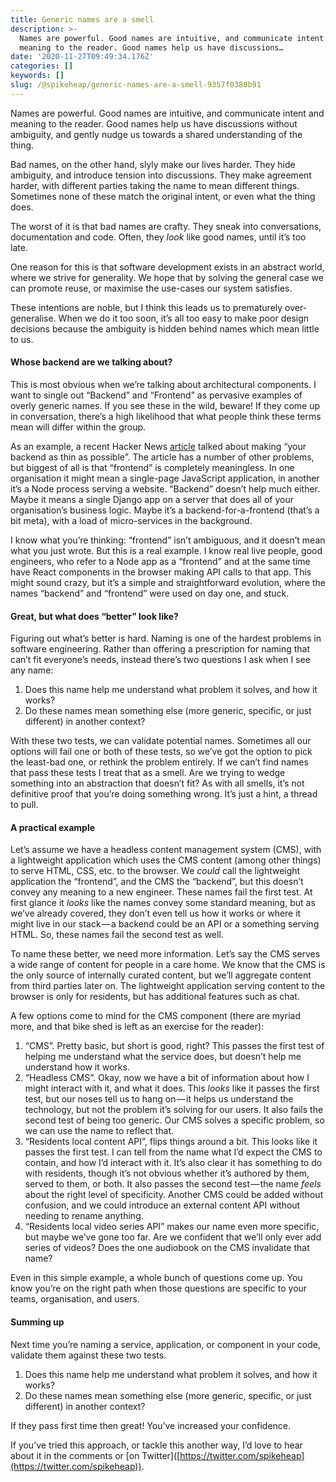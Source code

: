 ```yaml
---
title: Generic names are a smell
description: >-
  Names are powerful. Good names are intuitive, and communicate intent and
  meaning to the reader. Good names help us have discussions…
date: '2020-11-27T09:49:34.176Z'
categories: []
keywords: []
slug: /@spikeheap/generic-names-are-a-smell-9357f0380b91
---
```


Names are powerful. Good names are intuitive, and communicate intent and meaning to the reader. Good names help us have discussions without ambiguity, and gently nudge us towards a shared understanding of the thing.

Bad names, on the other hand, slyly make our lives harder. They hide ambiguity, and introduce tension into discussions. They make agreement harder, with different parties taking the name to mean different things. Sometimes none of these match the original intent, or even what the thing does.

The worst of it is that bad names are crafty. They sneak into conversations, documentation and code. Often, they _look_ like good names, until it’s too late.

One reason for this is that software development exists in an abstract world, where we strive for generality. We hope that by solving the general case we can promote reuse, or maximise the use-cases our system satisfies.

These intentions are noble, but I think this leads us to prematurely over-generalise. When we do it too soon, it’s all too easy to make poor design decisions because the ambiguity is hidden behind names which mean little to us.

#### Whose backend are we talking about?

This is most obvious when we’re talking about architectural components. I want to single out “Backend” and “Frontend” as pervasive examples of overly generic names. If you see these in the wild, beware! If they come up in conversation, there’s a high likelihood that what people think these terms mean will differ within the group.

As an example, a recent Hacker News [article](https://kartick.substack.com/p/make-your-backend-layer-as-thin-as) talked about making “your backend as thin as possible”. The article has a number of other problems, but biggest of all is that “frontend” is completely meaningless. In one organisation it might mean a single-page JavaScript application, in another it’s a Node process serving a website. “Backend” doesn’t help much either. Maybe it means a single Django app on a server that does all of your organisation’s business logic. Maybe it’s a backend-for-a-frontend (that’s a bit meta), with a load of micro-services in the background.

I know what you’re thinking: “frontend” isn’t ambiguous, and it doesn’t mean what you just wrote. But this is a real example. I know real live people, good engineers, who refer to a Node app as a “frontend” and at the same time have React components in the browser making API calls to that app. This might sound crazy, but it’s a simple and straightforward evolution, where the names “backend” and “frontend” were used on day one, and stuck.

#### Great, but what does “better” look like?

Figuring out what’s better is hard. Naming is one of the hardest problems in software engineering. Rather than offering a prescription for naming that can’t fit everyone’s needs, instead there’s two questions I ask when I see any name:

1.  Does this name help me understand what problem it solves, and how it works?
2.  Do these names mean something else (more generic, specific, or just different) in another context?

With these two tests, we can validate potential names. Sometimes all our options will fail one or both of these tests, so we’ve got the option to pick the least-bad one, or rethink the problem entirely. If we can’t find names that pass these tests I treat that as a smell. Are we trying to wedge something into an abstraction that doesn’t fit? As with all smells, it’s not definitive proof that you’re doing something wrong. It’s just a hint, a thread to pull.

#### A practical example

Let’s assume we have a headless content management system (CMS), with a lightweight application which uses the CMS content (among other things) to serve HTML, CSS, etc. to the browser. We _could_ call the lightweight application the “frontend”, and the CMS the “backend”, but this doesn’t convey any meaning to a new engineer. These names fail the first test. At first glance it _looks_ like the names convey some standard meaning, but as we’ve already covered, they don’t even tell us how it works or where it might live in our stack — a backend could be an API or a something serving HTML. So, these names fail the second test as well.

To name these better, we need more information. Let’s say the CMS serves a wide range of content for people in a care home. We know that the CMS is the only source of internally curated content, but we’ll aggregate content from third parties later on. The lightweight application serving content to the browser is only for residents, but has additional features such as chat.

A few options come to mind for the CMS component (there are myriad more, and that bike shed is left as an exercise for the reader):

1.  “CMS”. Pretty basic, but short is good, right? This passes the first test of helping me understand what the service does, but doesn’t help me understand how it works.
2.  “Headless CMS”. Okay, now we have a bit of information about how I might interact with it, and what it does. This _looks_ like it passes the first test, but our noses tell us to hang on — it helps us understand the technology, but not the problem it’s solving for our users. It also fails the second test of being too generic. Our CMS solves a specific problem, so we can use the name to reflect that.
3.  “Residents local content API”, flips things around a bit. This looks like it passes the first test. I can tell from the name what I’d expect the CMS to contain, and how I’d interact with it. It’s also clear it has something to do with residents, though it’s not obvious whether it’s authored by them, served to them, or both. It also passes the second test — the name _feels_ about the right level of specificity. Another CMS could be added without confusion, and we could introduce an external content API without needing to rename anything.
4.  “Residents local video series API” makes our name even more specific, but maybe we’ve gone too far. Are we confident that we’ll only ever add series of videos? Does the one audiobook on the CMS invalidate that name?

Even in this simple example, a whole bunch of questions come up. You know you’re on the right path when those questions are specific to your teams, organisation, and users.

#### Summing up

Next time you’re naming a service, application, or component in your code, validate them against these two tests.

1.  Does this name help me understand what problem it solves, and how it works?
2.  Do these names mean something else (more generic, specific, or just different) in another context?

If they pass first time then great! You’ve increased your confidence.

If you’ve tried this approach, or tackle this another way, I’d love to hear about it in the comments or \[on Twitter\]([https://twitter.com/spikeheap](https://twitter.com/spikeheap)).